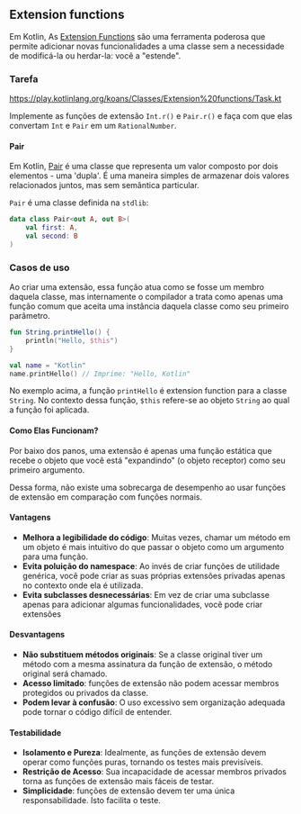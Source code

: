 ## Extension functions

Em Kotlin, As [Extension Functions](https://kotlinlang.org/docs/extensions.html#extension-functions) são uma ferramenta poderosa que permite
adicionar novas funcionalidades a uma classe sem a necessidade de
modificá-la ou herdar-la: você a "estende".

### Tarefa

https://play.kotlinlang.org/koans/Classes/Extension%20functions/Task.kt

Implemente as funções de extensão `Int.r()` e `Pair.r()` e faça com que elas convertam `Int` e `Pair` em um `RationalNumber`.

#### Pair

Em Kotlin, [Pair](https://kotlinlang.org/api/latest/jvm/stdlib/kotlin/-pair/) é uma classe que representa um valor composto por dois
elementos - uma 'dupla'. É uma maneira simples de armazenar dois
valores relacionados juntos, mas sem semântica particular.

`Pair` é uma classe definida na `stdlib`:

```kotlin
data class Pair<out A, out B>(
    val first: A,
    val second: B
)
```

### Casos de uso

Ao criar uma extensão, essa função atua como se fosse um membro daquela classe, mas internamente o compilador a trata como apenas uma função
comum que aceita uma instância daquela classe como seu primeiro parâmetro.

```kotlin
fun String.printHello() {
    println("Hello, $this")
}

val name = "Kotlin"
name.printHello() // Imprime: "Hello, Kotlin"
```

No exemplo acima, a função `printHello` é extension function para a classe `String`. No contexto dessa função, `$this` refere-se ao objeto
`String` ao qual a função foi aplicada.

#### Como Elas Funcionam?

Por baixo dos panos, uma extensão é apenas uma função estática que recebe o objeto que você está "expandindo" (o objeto receptor)
como seu primeiro argumento.

Dessa forma, não existe uma sobrecarga de desempenho ao usar funções de extensão em comparação com funções normais.

#### Vantagens

- **Melhora a legibilidade do código**: Muitas vezes, chamar um método em um objeto é mais intuitivo do que passar o objeto como um
  argumento para uma função.
- **Evita poluição do namespace**: Ao invés de criar funções de utilidade genérica, você pode criar as suas próprias extensões privadas
  apenas no contexto onde ela é utilizada.
- **Evita subclasses desnecessárias**: Em vez de criar uma subclasse apenas para adicionar algumas funcionalidades, você pode criar
  extensões

#### Desvantagens

- **Não substituem métodos originais**: Se a classe original tiver um método com a mesma assinatura da função de extensão, o método original
  será chamado.
- **Acesso limitado**: funções de extensão não podem acessar membros protegidos ou privados da classe.
- **Podem levar à confusão**: O uso excessivo sem organização adequada pode tornar o código difícil de entender.

#### Testabilidade

- **Isolamento e Pureza**: Idealmente, as funções de extensão devem operar como funções puras, tornando os testes mais previsíveis.
- **Restrição de Acesso**: Sua incapacidade de acessar membros privados torna as funções de extensão mais fáceis de testar.
- **Simplicidade**: funções de extensão devem ter uma única responsabilidade. Isto facilita o teste.






